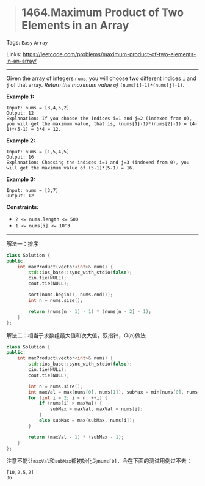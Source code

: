 > # 1464.Maximum Product of Two Elements in an Array

Tags: `Easy` `Array`

Links: https://leetcode.com/problems/maximum-product-of-two-elements-in-an-array/

-----

Given the array of integers `nums`, you will choose two different indices `i` and `j` of that array. *Return the maximum value of* `(nums[i]-1)*(nums[j]-1)`.



**Example 1:**

```
Input: nums = [3,4,5,2]
Output: 12 
Explanation: If you choose the indices i=1 and j=2 (indexed from 0), you will get the maximum value, that is, (nums[1]-1)*(nums[2]-1) = (4-1)*(5-1) = 3*4 = 12. 
```

**Example 2:**

```
Input: nums = [1,5,4,5]
Output: 16
Explanation: Choosing the indices i=1 and j=3 (indexed from 0), you will get the maximum value of (5-1)*(5-1) = 16.
```

**Example 3:**

```
Input: nums = [3,7]
Output: 12
```



**Constraints:**

- `2 <= nums.length <= 500`
- `1 <= nums[i] <= 10^3`

------

解法一：排序

```c++
class Solution {
public:
    int maxProduct(vector<int>& nums) {
        std::ios_base::sync_with_stdio(false);
		cin.tie(NULL);
		cout.tie(NULL);

        sort(nums.begin(), nums.end());
        int n = nums.size();

        return (nums[n - 1] - 1) * (nums[n - 2] - 1);
    }
};
```

解法二：相当于求数组最大值和次大值，双指针，$O(n)$做法

```c++
class Solution {
public:
    int maxProduct(vector<int>& nums) {
        std::ios_base::sync_with_stdio(false);
		cin.tie(NULL);
		cout.tie(NULL);

        int n = nums.size();
        int maxVal = max(nums[0], nums[1]), subMax = min(nums[0], nums[1]);
        for (int i = 2; i < n; ++i) {
            if (nums[i] > maxVal) {
                subMax = maxVal, maxVal = nums[i];
            }
            else subMax = max(subMax, nums[i]);
        }

        return (maxVal - 1) * (subMax - 1);
    }
};
```

注意不能让`maxVal`和`subMax`都初始化为`nums[0]`，会在下面的测试用例过不去：

```
[10,2,5,2]
36
```

